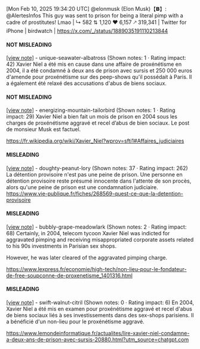 [Mon Feb 10, 2025 19:34:20 UTC] @elonmusk (Elon Musk)【𝗕】: @AlertesInfos This guy was sent to prison for being a literal pimp with a cadre of prostitutes! Lmao | ↳ 582 ⇅ 1,120 ♥ 6,157 🡕 319,341 | Twitter for iPhone | birdwatch | https://x.com/_/status/1889035191110213844

#### NOT MISLEADING

[[view note]](https://x.com/i/birdwatch/n/1889056126685131256) - unique-seawater-albatross (Shown notes: 1 · Rating impact: 42)
Xavier Niel a été mis en cause dans une affaire de proxénétisme en 2004, il a été condamné à deux ans de prison avec sursis et 250 000 euros d'amende pour proxénétisme sur des peep-shows qu'il possédait à Paris. Il a également été relaxé des accusations d'abus de biens sociaux.

#### NOT MISLEADING

[[view note]](https://x.com/i/birdwatch/n/1889052763809534268) - energizing-mountain-tailorbird (Shown notes: 1 · Rating impact: 29)
Xavier Niel a bien fait un mois de prison en 2004 sous les charges de proxénétisme aggravé et recel d’abus de bien sociaux. 
Le post de monsieur Musk est factuel.

https://fr.wikipedia.org/wiki/Xavier_Niel?wprov=sfti1#Affaires_judiciaires

#### MISLEADING

[[view note]](https://x.com/i/birdwatch/n/1889083415858663815) - doughty-peanut-lory (Shown notes: 37 · Rating impact: 262)
La détention provisoire n'est pas une peine de prison. Une personne en détention provisoire reste présumé innocente dans l'attente de son procès, alors qu'une peine de prison est une condamnation judiciaire.
https://www.vie-publique.fr/fiches/268569-quest-ce-que-la-detention-provisoire

#### MISLEADING

[[view note]](https://x.com/i/birdwatch/n/1889082019142832405) - bubbly-grape-meadowlark (Shown notes: 2 · Rating impact: 68)
Certainly, in 2004, telecom tycoon Xavier Niel was indicted for aggravated pimping and receiving misappropriated corporate assets related to his 90s investments in Parisian sex shops.

However, he was later cleared of the aggravated pimping charge.


https://www.lexpress.fr/economie/high-tech/non-lieu-pour-le-fondateur-de-free-soupconne-de-proxenetisme_1401316.html

#### MISLEADING

[[view note]](https://x.com/i/birdwatch/n/1889043592947065278) - swift-walnut-citril (Shown notes: 0 · Rating impact: 6)
En 2004, Xavier Niel a été mis en examen pour proxénétisme aggravé et recel d'abus de biens sociaux liés à ses investissements dans des sex-shops parisiens. 
Il a bénéficié d'un non-lieu pour le proxénétisme aggravé. 

https://www.lemondeinformatique.fr/actualites/lire-xavier-niel-condamne-a-deux-ans-de-prison-avec-sursis-20880.html?utm_source=chatgpt.com
